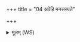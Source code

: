 +++
title = "04 अपेहि मनसस्पते"

+++
<details><summary>मूलम् (WS)</summary>

अपेहि मनसस्पते किमशस्तानि शंसति ।  
परेहि न त्वा कामये वृक्षान्वनानि सं चरः ॥ ॥ ४ ॥
</details>
